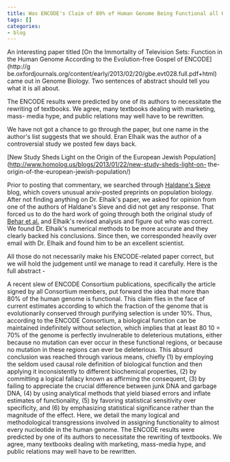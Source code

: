 ```yaml
---
title: Was ENCODE's Claim of 80% of Human Genome Being Functional all Hype?
tags: []
categories:
- blog
---
```

An interesting paper titled [On the Immortality of Television Sets: Function
in the Human Genome According to the Evolution-free Gospel of ENCODE](http://g
be.oxfordjournals.org/content/early/2013/02/20/gbe.evt028.full.pdf+html) came
out in Genome Biology. Two sentences of abstract should tell you what it is
all about.
<!--more-->

>

The ENCODE results were predicted by one of its authors to necessitate the
rewriting of textbooks. We agree, many textbooks dealing with marketing, mass-
media hype, and public relations may well have to be rewritten.

We have not got a chance to go through the paper, but one name in the author's
list suggests that we should. Eran Elhaik was the author of a controversial
study we posted few days back.

[New Study Sheds Light on the Origin of the European Jewish
Population](http://www.homolog.us/blogs/2013/01/22/new-study-sheds-light-on-
the-origin-of-the-european-jewish-population/)

Prior to posting that commentary, we searched through [Haldane's
Sieve](http://haldanessieve.org/) blog, which covers unusual arxiv-posted
preprints on population biology. After not finding anything on Dr. Elhaik's
paper, we asked for opinion from one of the authors of Haldane's Sieve and did
not get any response. That forced us to do the hard work of going through both
the original study of [Behar et
al.](http://www.nature.com/nature/journal/v466/n7303/abs/nature09103.html) and
Elhaik's revised analysis and figure out who was correct. We found Dr.
Elhaik's numerical methods to be more accurate and they clearly backed his
conclusions. Since then, we corresponded heavily over email with Dr. Elhaik
and found him to be an excellent scientist.

All those do not necessarily make his ENCODE-related paper correct, but we
will hold the judgement until we manage to read it carefully. Here is the full
abstract -

>

A recent slew of ENCODE Consortium publications, specifically the article
signed by all Consortium members, put forward the idea that more than 80% of
the human genome is functional. This claim flies in the face of current
estimates according to which the fraction of the genome that is evolutionarily
conserved through purifying selection is under 10%. Thus, according to the
ENCODE Consortium, a biological function can be maintained indefinitely
without selection, which implies that at least 80 10 = 70% of the genome is
perfectly invulnerable to deleterious mutations, either because no mutation
can ever occur in these functional regions, or because no mutation in these
regions can ever be deleterious. This absurd conclusion was reached through
various means, chiefly (1) by employing the seldom used causal role definition
of biological function and then applying it inconsistently to different
biochemical properties, (2) by committing a logical fallacy known as affirming
the consequent, (3) by failing to appreciate the crucial difference between
junk DNA and garbage DNA, (4) by using analytical methods that yield biased
errors and inflate estimates of functionality, (5) by favoring statistical
sensitivity over specificity, and (6) by emphasizing statistical significance
rather than the magnitude of the effect. Here, we detail the many logical and
methodological transgressions involved in assigning functionality to almost
every nucleotide in the human genome. The ENCODE results were predicted by one
of its authors to necessitate the rewriting of textbooks. We agree, many
textbooks dealing with marketing, mass-media hype, and public relations may
well have to be rewritten.

